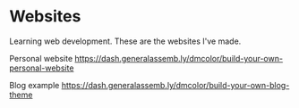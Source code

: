 # Websites
Learning web development. These are the websites I've made.

Personal website
https://dash.generalassemb.ly/dmcolor/build-your-own-personal-website

Blog example
https://dash.generalassemb.ly/dmcolor/build-your-own-blog-theme
